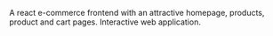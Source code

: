 A react e-commerce frontend with an attractive homepage, products, product and cart pages.
Interactive web application.
